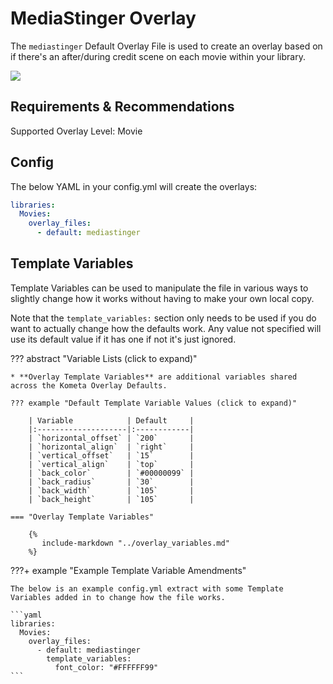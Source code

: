 # MediaStinger Overlay

The `mediastinger` Default Overlay File is used to create an overlay based on if there's an after/during credit scene on
each movie within your library.

![](images/mediastinger.png)

## Requirements & Recommendations

Supported Overlay Level: Movie

## Config

The below YAML in your config.yml will create the overlays:

```yaml
libraries:
  Movies:
    overlay_files:
      - default: mediastinger
```

## Template Variables

Template Variables can be used to manipulate the file in various ways to slightly change how it works without having to 
make your own local copy.

Note that the `template_variables:` section only needs to be used if you do want to actually change how the defaults 
work. Any value not specified will use its default value if it has one if not it's just ignored.

??? abstract "Variable Lists (click to expand)"

    * **Overlay Template Variables** are additional variables shared across the Kometa Overlay Defaults.

    ??? example "Default Template Variable Values (click to expand)"

        | Variable            | Default     |
        |:--------------------|:------------|
        | `horizontal_offset` | `200`       |
        | `horizontal_align`  | `right`     |
        | `vertical_offset`   | `15`        |
        | `vertical_align`    | `top`       |
        | `back_color`        | `#00000099` |
        | `back_radius`       | `30`        |
        | `back_width`        | `105`       |
        | `back_height`       | `105`       |

    === "Overlay Template Variables"

        {%
           include-markdown "../overlay_variables.md"
        %}
    
???+ example "Example Template Variable Amendments"

    The below is an example config.yml extract with some Template Variables added in to change how the file works.
    
    ```yaml
    libraries:
      Movies:
        overlay_files:
          - default: mediastinger
            template_variables:
              font_color: "#FFFFFF99"
    ```

